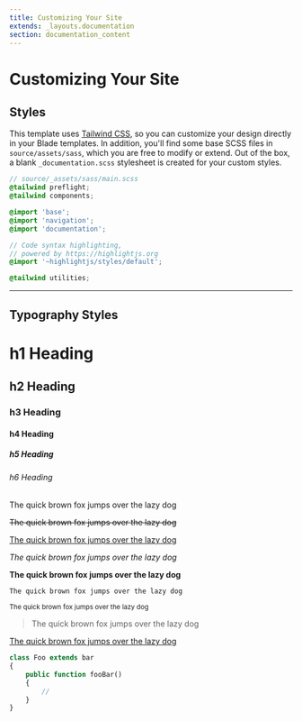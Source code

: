 ```yaml
---
title: Customizing Your Site
extends: _layouts.documentation
section: documentation_content
---
```

# Customizing Your Site

## Styles

This template uses [Tailwind CSS](https://tailwindcss.com), so you can customize your design directly in your Blade templates. In addition, you'll find some base SCSS files in `source/assets/sass`, which you are free to modify or extend. Out of the box, a blank `_documentation.scss` stylesheet is created for your custom styles.

```scss
// source/_assets/sass/main.scss
@tailwind preflight;
@tailwind components;

@import 'base';
@import 'navigation';
@import 'documentation';

// Code syntax highlighting,
// powered by https://highlightjs.org
@import '~highlightjs/styles/default';

@tailwind utilities;
```

---

## Typography Styles

# h1 Heading
## h2 Heading
### h3 Heading
#### h4 Heading
##### h5 Heading
###### h6 Heading

The quick brown fox jumps over the lazy dog

<s>The quick brown fox jumps over the lazy dog</s>

<u>The quick brown fox jumps over the lazy dog</u>

_The quick brown fox jumps over the lazy dog_

**The quick brown fox jumps over the lazy dog**

`The quick brown fox jumps over the lazy dog`

<small>The quick brown fox jumps over the lazy dog</small>

> The quick brown fox jumps over the lazy dog

[The quick brown fox jumps over the lazy dog](#)

```php
class Foo extends bar
{
    public function fooBar()
    {
        //
    }
}
```
